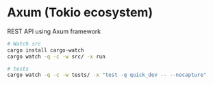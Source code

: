 # Axum (Tokio ecosystem)

REST API using Axum framework

```bash
# Watch src
cargo install cargo-watch
cargo watch -q -c -w src/ -x run

# tests
cargo watch -q -c -w tests/ -x "test -q quick_dev -- --nocapture"
```
